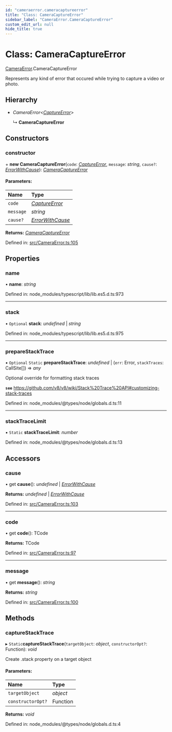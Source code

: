 ```yaml
---
id: "cameraerror.cameracaptureerror"
title: "Class: CameraCaptureError"
sidebar_label: "CameraError.CameraCaptureError"
custom_edit_url: null
hide_title: true
---
```


# Class: CameraCaptureError

[CameraError](../modules/cameraerror.md).CameraCaptureError

Represents any kind of error that occured while trying to capture a video or photo.

## Hierarchy

* *CameraError*<[*CaptureError*](../modules/cameraerror.md#captureerror)\>

  ↳ **CameraCaptureError**

## Constructors

### constructor

\+ **new CameraCaptureError**(`code`: [*CaptureError*](../modules/cameraerror.md#captureerror), `message`: *string*, `cause?`: [*ErrorWithCause*](../interfaces/cameraerror.errorwithcause.md)): [*CameraCaptureError*](cameraerror.cameracaptureerror.md)

#### Parameters:

Name | Type |
:------ | :------ |
`code` | [*CaptureError*](../modules/cameraerror.md#captureerror) |
`message` | *string* |
`cause?` | [*ErrorWithCause*](../interfaces/cameraerror.errorwithcause.md) |

**Returns:** [*CameraCaptureError*](cameraerror.cameracaptureerror.md)

Defined in: [src/CameraError.ts:105](https://github.com/cuvent/react-native-vision-camera/blob/89913de/src/CameraError.ts#L105)

## Properties

### name

• **name**: *string*

Defined in: node_modules/typescript/lib/lib.es5.d.ts:973

___

### stack

• `Optional` **stack**: *undefined* \| *string*

Defined in: node_modules/typescript/lib/lib.es5.d.ts:975

___

### prepareStackTrace

▪ `Optional` `Static` **prepareStackTrace**: *undefined* \| (`err`: Error, `stackTraces`: CallSite[]) => *any*

Optional override for formatting stack traces

**`see`** https://github.com/v8/v8/wiki/Stack%20Trace%20API#customizing-stack-traces

Defined in: node_modules/@types/node/globals.d.ts:11

___

### stackTraceLimit

▪ `Static` **stackTraceLimit**: *number*

Defined in: node_modules/@types/node/globals.d.ts:13

## Accessors

### cause

• get **cause**(): *undefined* \| [*ErrorWithCause*](../interfaces/cameraerror.errorwithcause.md)

**Returns:** *undefined* \| [*ErrorWithCause*](../interfaces/cameraerror.errorwithcause.md)

Defined in: [src/CameraError.ts:103](https://github.com/cuvent/react-native-vision-camera/blob/89913de/src/CameraError.ts#L103)

___

### code

• get **code**(): TCode

**Returns:** TCode

Defined in: [src/CameraError.ts:97](https://github.com/cuvent/react-native-vision-camera/blob/89913de/src/CameraError.ts#L97)

___

### message

• get **message**(): *string*

**Returns:** *string*

Defined in: [src/CameraError.ts:100](https://github.com/cuvent/react-native-vision-camera/blob/89913de/src/CameraError.ts#L100)

## Methods

### captureStackTrace

▸ `Static`**captureStackTrace**(`targetObject`: *object*, `constructorOpt?`: Function): *void*

Create .stack property on a target object

#### Parameters:

Name | Type |
:------ | :------ |
`targetObject` | *object* |
`constructorOpt?` | Function |

**Returns:** *void*

Defined in: node_modules/@types/node/globals.d.ts:4
